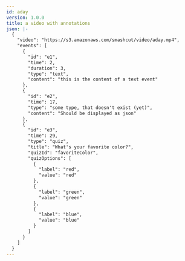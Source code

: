 ```yaml
---
id: aday
version: 1.0.0
title: a video with annotations
json: |-
  {
    "video": "https://s3.amazonaws.com/smashcut/video/aday.mp4",
    "events": [
      {
        "id": "e1",
        "time": 2,
        "duration": 3,
        "type": "text",
        "content": "this is the content of a text event"
      },
      {
        "id": "e2",
        "time": 17,
        "type": "some type, that doesn't exist (yet)",
        "content": "Should be displayed as json"
      },
      {
        "id": "e3",
        "time": 29,
        "type": "quiz",
        "title": "What's your favorite color?",
        "quizId": "favoriteColor",
        "quizOptions": [
          {
            "label": "red",
            "value": "red"
          },
          {
            "label": "green",
            "value": "green"
          },
          {
            "label": "blue",
            "value": "blue"
          }
        ]
      }
    ]
  }
---
```


